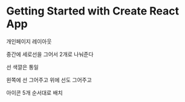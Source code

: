 # Getting Started with Create React App

개인페이지 레이아웃

중간에 세로선을 그어서 
2개로 나눠준다 

선 색깔은 통일 

왼쪽에 선 그어주고 
위에 선도 그어주고 

아이콘 5개 순서대로 배치 